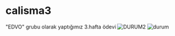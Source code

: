 # calisma3
"EDVO" grubu olarak yaptığımız 3.hafta ödevi
![DURUM2](https://user-images.githubusercontent.com/48687868/86499639-00d5a680-bd95-11ea-9e18-195532bd91f8.PNG)
![durum](https://user-images.githubusercontent.com/48687868/86499643-03380080-bd95-11ea-8c16-0b12762f207d.PNG)
